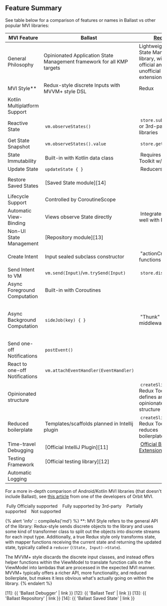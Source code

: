 ---
---

## Feature Summary

See table below for a comparison of features or names in Ballast vs other popular MVI libraries:

| MVI Feature                    | Ballast                                                                                                        | [Redux][20]                                                                                                               | [Orbit][30]                                                                                                                                       | [MVIKotlin][40]                                                                                              | [Uniflow-kt][50]                                                                                                                                                   |
|--------------------------------|----------------------------------------------------------------------------------------------------------------|---------------------------------------------------------------------------------------------------------------------------|---------------------------------------------------------------------------------------------------------------------------------------------------|--------------------------------------------------------------------------------------------------------------|--------------------------------------------------------------------------------------------------------------------------------------------------------------------|
| General Philosophy             | Opinionated Application State Management framework for all KMP targets                                         | Lightweight JS UI State Management library, with many official and unofficial extensions                                  | Fully-featured, low-profile UI MVI framework for Android                                                                                          | Redux implementation in Kotlin for Android                                                                   |                                                                                                                                                                    |
| MVI Style**                    | Redux-style discrete Inputs with MVVM+ style DSL                                                               | Redux                                                                                                                     | MVVM+                                                                                                                                             | Redux                                                                                                        | MVVM+                                                                                                                                                              |
| Kotlin Multiplatform Support   | <i class="fas fa-check-double" style="color: green"></i>&nbsp;                                                 | <i class="fas fa-ban" style="color: red"></i>&nbsp;                                                                       | <i class="fas fa-check-double" style="color: green"></i>&nbsp;                                                                                    | <i class="fas fa-check-double" style="color: green"></i>&nbsp;                                               | <i class="fas fa-ban" style="color: red"></i>&nbsp;                                                                                                                |
| Reactive State                 | <i class="fas fa-check-double" style="color: green"></i>&nbsp;`vm.observeStates()`                             | <i class="fas fa-minus-circle" style="color: #ebc634"></i>&nbsp;`store.subscribe()` or 3rd-party libraries                | <i class="fas fa-check-double" style="color: green"></i>&nbsp;`container.stateFlow`                                                               | <i class="fas fa-check-double" style="color: green"></i>&nbsp;`store.states(Observer<State>)`                | <i class="fas fa-check-double" style="color: green"></i>&nbsp;`onStates(viewModel) { }`                                                                            |
| Get State Snapshot             | <i class="fas fa-check-double" style="color: green"></i>&nbsp;`vm.observeStates().value`                       | <i class="fas fa-check-double" style="color: green"></i>&nbsp;`store.getState()`                                          | <i class="fas fa-check-double" style="color: green"></i>&nbsp;`container.stateFlow.value`                                                         | <i class="fas fa-check-double" style="color: green"></i>&nbsp;                                               | <i class="fas fa-ban" style="color: red"></i>&nbsp;                                                                                                                |
| State Immutability             | <i class="fas fa-check-double" style="color: green"></i>&nbsp;Built-in with Kotlin data class                  | <i class="fas fa-check" style="color: purple"></i>&nbsp;Requires Redux Toolkit w/ Immer                                   | <i class="fas fa-check-double" style="color: green"></i>&nbsp;Built-in with Kotlin data class                                                     | <i class="fas fa-check-double" style="color: green"></i>&nbsp;                                               | <i class="fas fa-check-double" style="color: green"></i>&nbsp;Built-in with Kotlin data class                                                                      |
| Update State                   | <i class="fas fa-check-double" style="color: green"></i>&nbsp;`updateState { }`                                | <i class="fas fa-check-double" style="color: green"></i>&nbsp;Reducers                                                    | <i class="fas fa-check-double" style="color: green"></i>&nbsp;`reduce { }`                                                                        | <i class="fas fa-check-double" style="color: green"></i>&nbsp;`Reducer<State, Intent>`                       | <i class="fas fa-check-double" style="color: green"></i>&nbsp;`setState { }`                                                                                       |
| Restore Saved States           | <i class="fas fa-check-double" style="color: green"></i>&nbsp;[Saved State module][14]                         | <i class="fas fa-ban" style="color: red"></i>&nbsp;                                                                       | <i class="fas fa-check-double" style="color: green"></i>&nbsp;Built-in                                                                            | <i class="fas fa-minus-circle" style="color: #ebc634"></i>&nbsp;Manual restoration with Essenty              | <i class="fas fa-minus-circle" style="color: #ebc634"></i>&nbsp;Only supports Android `SavedStateHandle`                                                           |
| Lifecycle Support              | <i class="fas fa-check-double" style="color: green"></i>&nbsp;Controlled by CoroutineScope                     | <i class="fas fa-ban" style="color: red"></i>&nbsp;                                                                       | <i class="fas fa-check-double" style="color: green"></i>&nbsp;Controlled by Android ViewModel                                                     | <i class="fas fa-minus-circle" style="color: #ebc634"></i>&nbsp;Manual control with Essenty/Binder utilities | <i class="fas fa-check-double" style="color: green"></i>&nbsp;Controlled by Android ViewModel                                                                      |
| Automatic View-Binding         | <i class="fas fa-ban" style="color: red"></i>&nbsp;Views observe State directly                                | <i class="fas fa-check" style="color: purple"></i>&nbsp;Integrates very well with React                                   | <i class="fas fa-ban" style="color: red"></i>&nbsp;Views observe State directly                                                                   | <i class="fas fa-minus-circle" style="color: #ebc634"></i>&nbsp;Optional `MviView` utility                   | <i class="fas fa-ban" style="color: red"></i>&nbsp;Views observe State directly                                                                                    |
| Non-UI State Management        | <i class="fas fa-check-double" style="color: green"></i>&nbsp;[Repository module][13]                          | <i class="fas fa-ban" style="color: red"></i>&nbsp;                                                                       | <i class="fas fa-ban" style="color: red"></i>&nbsp;                                                                                               | <i class="fas fa-ban" style="color: red"></i>&nbsp;                                                          | <i class="fas fa-ban" style="color: red"></i>&nbsp;                                                                                                                |
| Create Intent                  | <i class="fas fa-check-double" style="color: green"></i>&nbsp;Input sealed subclass constructor                | <i class="fas fa-check-double" style="color: green"></i>&nbsp;"actionCreators" functions                                  | <i class="fas fa-minus-circle" style="color: #ebc634"></i>&nbsp;Implicit, `fun vmAction() = intent { }`                                           | <i class="fas fa-check-double" style="color: green"></i>&nbsp;Input sealed subclass constructor              | <i class="fas fa-minus-circle" style="color: #ebc634"></i>&nbsp;Implicit, `fun vmAction = action { }`                                                              |
| Send Intent to VM              | <i class="fas fa-check-double" style="color: green"></i>&nbsp;`vm.send(Input)`/`vm.trySend(Input)`             | <i class="fas fa-check-double" style="color: green"></i>&nbsp;`store.dispatch()`                                          | <i class="fas fa-check-double" style="color: green"></i>&nbsp;Directly call VM function                                                           | <i class="fas fa-check-double" style="color: green"></i>&nbsp;`store.accept(Intent)`                         | <i class="fas fa-check-double" style="color: green"></i>&nbsp;Directly call VM function                                                                            |
| Async Foreground Computation   | <i class="fas fa-check-double" style="color: green"></i>&nbsp;Built-in with Coroutines                         | <i class="fas fa-ban" style="color: red"></i>&nbsp;                                                                       | <i class="fas fa-check-double" style="color: green"></i>&nbsp;Built-in with Coroutines                                                            | <i class="fas fa-ban" style="color: red"></i>&nbsp;                                                          | <i class="fas fa-check-double" style="color: green"></i>&nbsp;Built-in with Coroutines                                                                             |
| Async Background Computation   | <i class="fas fa-check-double" style="color: green"></i>&nbsp;`sideJob(key) { }`                               | <i class="fas fa-check" style="color: purple"></i>&nbsp;"Thunk" middleware                                                | <i class="fas fa-check-double" style="color: green"></i>&nbsp;`repeatOnSubscription { }`                                                          | <i class="fas fa-check-double" style="color: green"></i>&nbsp;Executors+Messages                             | <i class="fas fa-minus-circle" style="color: #ebc634"></i>&nbsp;Background work launched directly in Android viewModelScope. `onFlow` utility for processing Flows |
| Send one-off Notifications     | <i class="fas fa-check-double" style="color: green"></i>&nbsp;`postEvent()`                                    | <i class="fas fa-ban" style="color: red"></i>&nbsp;                                                                       | <i class="fas fa-check-double" style="color: green"></i>&nbsp;`postSideEffect()`                                                                  | <i class="fas fa-check-double" style="color: green"></i>&nbsp;publish(Label)                                 | <i class="fas fa-check-double" style="color: green"></i>&nbsp;`sendEvent()`                                                                                        |
| React to one-off Notifications | <i class="fas fa-check-double" style="color: green"></i>&nbsp;`vm.attachEventHandler(EventHandler)`            | <i class="fas fa-ban" style="color: red"></i>&nbsp;                                                                       | <i class="fas fa-check-double" style="color: green"></i>&nbsp;`container.sideEffectFlow.collect { }`                                              | <i class="fas fa-check-double" style="color: green"></i>&nbsp;`store.labels(Observer<Label>)`                | <i class="fas fa-check-double" style="color: green"></i>&nbsp;`onEvents(viewModel) { }`                                                                            |
| Opinionated structure          | <i class="fas fa-check-double" style="color: green"></i>&nbsp;                                                 | <i class="fas fa-check" style="color: purple"></i>&nbsp;`createSlice()` in Redux Toolkit defines an opinionated structure | <i class="fas fa-ban" style="color: red"></i>&nbsp;Intentionally unopinionated. "MVI without the baggage. It's so simple we think of it as MVVM+" | <i class="fas fa-ban" style="color: red"></i>&nbsp;                                                          | <i class="fas fa-ban" style="color: red"></i>&nbsp;Intentionally unopinionated                                                                                     |
| Reduced boilerplate            | <i class="fas fa-minus-circle" style="color: #ebc634"></i>&nbsp;Templates/scaffolds planned in Intellij plugin | <i class="fas fa-check" style="color: purple"></i>&nbsp;`createSlice()` in Redux Toolkit reduces boilerplate              | <i class="fas fa-check-double" style="color: green"></i>&nbsp;The whole framework was created to reduce boilerplate                               | <i class="fas fa-ban" style="color: red"></i>&nbsp;                                                          | <i class="fas fa-check-double" style="color: green"></i>&nbsp;The whole framework was created to reduce boilerplate                                                |
| Time-travel Debugging          | <i class="fas fa-check-double" style="color: green"></i>&nbsp;[Official IntelliJ Plugin][11]                   | <i class="fas fa-check-double" style="color: green"></i>&nbsp;[Official Browser Extension][21]                            | <i class="fas fa-ban" style="color: red"></i>&nbsp;                                                                                               | <i class="fas fa-check-double" style="color: green"></i>&nbsp;[Official IntelliJ Plugin][41]                 | <i class="fas fa-ban" style="color: red"></i>&nbsp;                                                                                                                |
| Testing Framework              | <i class="fas fa-check-double" style="color: green"></i>&nbsp;[Official testing library][12]                   | <i class="fas fa-ban" style="color: red"></i>&nbsp;                                                                       | <i class="fas fa-check-double" style="color: green"></i>&nbsp;[Official testing library][32]                                                      | <i class="fas fa-ban" style="color: red"></i>&nbsp;                                                          | <i class="fas fa-ban" style="color: red"></i>&nbsp;                                                                                                                |
| Automatic Logging              | <i class="fas fa-check-double" style="color: green"></i>&nbsp;                                                 | <i class="fas fa-ban" style="color: red"></i>&nbsp;                                                                       | <i class="fas fa-check-double" style="color: green"></i>&nbsp;                                                                                    | <i class="fas fa-check-double" style="color: green"></i>&nbsp;                                               | <i class="fas fa-check-double" style="color: green"></i>&nbsp;                                                                                                     |

For a more in-depth comparison of Android/Kotlin MVI libraries (that doesn't include Ballast), see [this article][01]
from one of the developers of Orbit MVI.

<i class="fas fa-check-double" style="color: green"></i>&nbsp;Fully Officially supported&nbsp;&nbsp;
<i class="fas fa-check" style="color: purple"></i>&nbsp;Fully supported by 3rd-party&nbsp;&nbsp;
<i class="fas fa-minus-circle" style="color: #ebc634"></i>&nbsp;Partially supported&nbsp;&nbsp;
<i class="fas fa-ban" style="color: red"></i>&nbsp;Not supported&nbsp;&nbsp;

{% alert 'info' :: compileAs('md') %}
**: MVI Style refers to the general API of the library: Redux-style sends discrete objects to the library and uses some
kind of transformer class to split out the objects into discrete streams for each input type. Additionally, a true Redux
style only transforms state, with mapper functions receiving the current state and returning the updated state,
typically called a `reducer` (`(State, Input)->State`).

The MVVM+ style discards the discrete input classes, and instead offers helper functions within the ViewModel to
translate function calls on the ViewModel into lambdas that are processed in the expected MVI manner. MVVM+ typically
offers a richer API, more functionality, and reduced boilerplate, but makes it less obvious what's actually going on
within the library.
{% endalert %}

[01]: https://appmattus.medium.com/top-android-mvi-libraries-in-2021-de1afe890f27

[11]: {{ 'Ballast Debugger' | link }}
[12]: {{ 'Ballast Test' | link }}
[13]: {{ 'Ballast Repository' | link }}
[14]: {{ 'Ballast Saved State' | link }}

[20]: https://github.com/reduxjs/redux
[21]: https://github.com/reduxjs/redux-devtools
[22]: https://redux.js.org/usage/writing-tests

[30]: https://github.com/orbit-mvi/orbit-mvi
[32]: https://orbit-mvi.org/Test/overview/

[40]: https://github.com/arkivanov/MVIKotlin
[41]: https://arkivanov.github.io/MVIKotlin/time_travel.html

[50]: https://github.com/uniflow-kt/uniflow-kt
